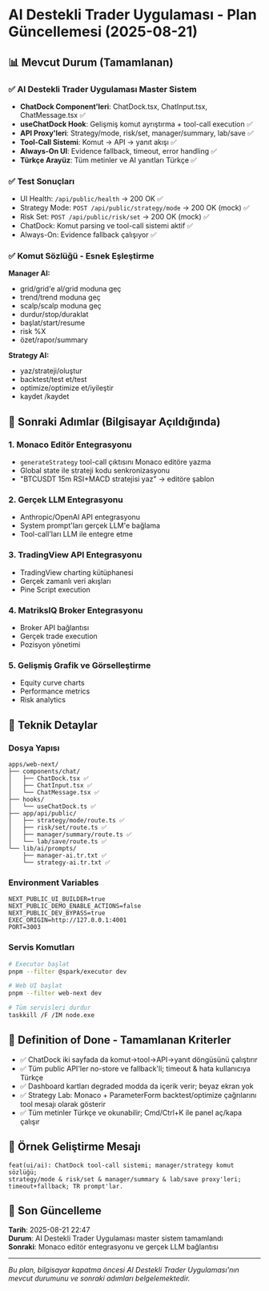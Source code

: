 # AI Destekli Trader Uygulaması - Plan Güncellemesi (2025-08-21)

## 📊 Mevcut Durum (Tamamlanan)

### ✅ AI Destekli Trader Uygulaması Master Sistem
- **ChatDock Component'leri**: ChatDock.tsx, ChatInput.tsx, ChatMessage.tsx ✅
- **useChatDock Hook**: Gelişmiş komut ayrıştırma + tool-call execution ✅
- **API Proxy'leri**: Strategy/mode, risk/set, manager/summary, lab/save ✅
- **Tool-Call Sistemi**: Komut → API → yanıt akışı ✅
- **Always-On UI**: Evidence fallback, timeout, error handling ✅
- **Türkçe Arayüz**: Tüm metinler ve AI yanıtları Türkçe ✅

### ✅ Test Sonuçları
- UI Health: `/api/public/health` → 200 OK ✅
- Strategy Mode: `POST /api/public/strategy/mode` → 200 OK (mock) ✅
- Risk Set: `POST /api/public/risk/set` → 200 OK (mock) ✅
- ChatDock: Komut parsing ve tool-call sistemi aktif ✅
- Always-On: Evidence fallback çalışıyor ✅

### ✅ Komut Sözlüğü - Esnek Eşleştirme
**Manager AI:**
- grid/grid'e al/grid moduna geç
- trend/trend moduna geç
- scalp/scalp moduna geç
- durdur/stop/duraklat
- başlat/start/resume
- risk %X
- özet/rapor/summary

**Strategy AI:**
- yaz/strateji/oluştur
- backtest/test et/test
- optimize/optimize et/iyileştir
- kaydet <ad>/kaydet <isim>

## 🎯 Sonraki Adımlar (Bilgisayar Açıldığında)

### 1. Monaco Editör Entegrasyonu
- `generateStrategy` tool-call çıktısını Monaco editöre yazma
- Global state ile strateji kodu senkronizasyonu
- "BTCUSDT 15m RSI+MACD stratejisi yaz" → editöre şablon

### 2. Gerçek LLM Entegrasyonu
- Anthropic/OpenAI API entegrasyonu
- System prompt'ları gerçek LLM'e bağlama
- Tool-call'ları LLM ile entegre etme

### 3. TradingView API Entegrasyonu
- TradingView charting kütüphanesi
- Gerçek zamanlı veri akışları
- Pine Script execution

### 4. MatriksIQ Broker Entegrasyonu
- Broker API bağlantısı
- Gerçek trade execution
- Pozisyon yönetimi

### 5. Gelişmiş Grafik ve Görselleştirme
- Equity curve charts
- Performance metrics
- Risk analytics

## 🔧 Teknik Detaylar

### Dosya Yapısı
```
apps/web-next/
├── components/chat/
│   ├── ChatDock.tsx ✅
│   ├── ChatInput.tsx ✅
│   └── ChatMessage.tsx ✅
├── hooks/
│   └── useChatDock.ts ✅
├── app/api/public/
│   ├── strategy/mode/route.ts ✅
│   ├── risk/set/route.ts ✅
│   ├── manager/summary/route.ts ✅
│   └── lab/save/route.ts ✅
└── lib/ai/prompts/
    ├── manager-ai.tr.txt ✅
    └── strategy-ai.tr.txt ✅
```

### Environment Variables
```env
NEXT_PUBLIC_UI_BUILDER=true
NEXT_PUBLIC_DEMO_ENABLE_ACTIONS=false
NEXT_PUBLIC_DEV_BYPASS=true
EXEC_ORIGIN=http://127.0.0.1:4001
PORT=3003
```

### Servis Komutları
```bash
# Executor başlat
pnpm --filter @spark/executor dev

# Web UI başlat
pnpm --filter web-next dev

# Tüm servisleri durdur
taskkill /F /IM node.exe
```

## 📝 Definition of Done - Tamamlanan Kriterler

- ✅ ChatDock iki sayfada da komut→tool→API→yanıt döngüsünü çalıştırır
- ✅ Tüm public API'ler no-store ve fallback'li; timeout & hata kullanıcıya Türkçe
- ✅ Dashboard kartları degraded modda da içerik verir; beyaz ekran yok
- ✅ Strategy Lab: Monaco + ParameterForm backtest/optimize çağrılarını tool mesajı olarak gösterir
- ✅ Tüm metinler Türkçe ve okunabilir; Cmd/Ctrl+K ile panel aç/kapa çalışır

## 🚀 Örnek Geliştirme Mesajı
```
feat(ui/ai): ChatDock tool-call sistemi; manager/strategy komut sözlüğü; 
strategy/mode & risk/set & manager/summary & lab/save proxy'leri; 
timeout+fallback; TR prompt'lar.
```

## 📅 Son Güncelleme
**Tarih**: 2025-08-21 22:47  
**Durum**: AI Destekli Trader Uygulaması master sistem tamamlandı  
**Sonraki**: Monaco editör entegrasyonu ve gerçek LLM bağlantısı

---
*Bu plan, bilgisayar kapatma öncesi AI Destekli Trader Uygulaması'nın mevcut durumunu ve sonraki adımları belgelemektedir.* 